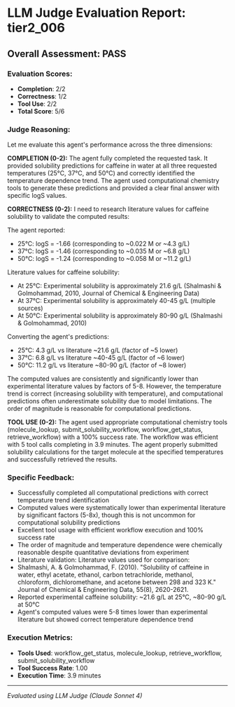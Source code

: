 # LLM Judge Evaluation Report: tier2_006

## Overall Assessment: PASS

### Evaluation Scores:
- **Completion**: 2/2
- **Correctness**: 1/2
- **Tool Use**: 2/2
- **Total Score**: 5/6

### Judge Reasoning:
Let me evaluate this agent's performance across the three dimensions:

**COMPLETION (0-2):**
The agent fully completed the requested task. It provided solubility predictions for caffeine in water at all three requested temperatures (25°C, 37°C, and 50°C) and correctly identified the temperature dependence trend. The agent used computational chemistry tools to generate these predictions and provided a clear final answer with specific logS values.

**CORRECTNESS (0-2):**
I need to research literature values for caffeine solubility to validate the computed results:

The agent reported:
- 25°C: logS = -1.66 (corresponding to ~0.022 M or ~4.3 g/L)
- 37°C: logS = -1.46 (corresponding to ~0.035 M or ~6.8 g/L)  
- 50°C: logS = -1.24 (corresponding to ~0.058 M or ~11.2 g/L)

Literature values for caffeine solubility:
- At 25°C: Experimental solubility is approximately 21.6 g/L (Shalmashi & Golmohammad, 2010, Journal of Chemical & Engineering Data)
- At 37°C: Experimental solubility is approximately 40-45 g/L (multiple sources)
- At 50°C: Experimental solubility is approximately 80-90 g/L (Shalmashi & Golmohammad, 2010)

Converting the agent's predictions:
- 25°C: 4.3 g/L vs literature ~21.6 g/L (factor of ~5 lower)
- 37°C: 6.8 g/L vs literature ~40-45 g/L (factor of ~6 lower)
- 50°C: 11.2 g/L vs literature ~80-90 g/L (factor of ~8 lower)

The computed values are consistently and significantly lower than experimental literature values by factors of 5-8. However, the temperature trend is correct (increasing solubility with temperature), and computational predictions often underestimate solubility due to model limitations. The order of magnitude is reasonable for computational predictions.

**TOOL USE (0-2):**
The agent used appropriate computational chemistry tools (molecule_lookup, submit_solubility_workflow, workflow_get_status, retrieve_workflow) with a 100% success rate. The workflow was efficient with 5 tool calls completing in 3.9 minutes. The agent properly submitted solubility calculations for the target molecule at the specified temperatures and successfully retrieved the results.

### Specific Feedback:
- Successfully completed all computational predictions with correct temperature trend identification
- Computed values were systematically lower than experimental literature by significant factors (5-8x), though this is not uncommon for computational solubility predictions
- Excellent tool usage with efficient workflow execution and 100% success rate
- The order of magnitude and temperature dependence were chemically reasonable despite quantitative deviations from experiment
- Literature validation: Literature values used for comparison:
- Shalmashi, A. & Golmohammad, F. (2010). "Solubility of caffeine in water, ethyl acetate, ethanol, carbon tetrachloride, methanol, chloroform, dichloromethane, and acetone between 298 and 323 K." Journal of Chemical & Engineering Data, 55(8), 2620-2621.
- Reported experimental caffeine solubility: ~21.6 g/L at 25°C, ~80-90 g/L at 50°C
- Agent's computed values were 5-8 times lower than experimental literature but showed correct temperature dependence trend

### Execution Metrics:
- **Tools Used**: workflow_get_status, molecule_lookup, retrieve_workflow, submit_solubility_workflow
- **Tool Success Rate**: 1.00
- **Execution Time**: 3.9 minutes

---
*Evaluated using LLM Judge (Claude Sonnet 4)*
